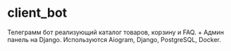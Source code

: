 # client_bot
Телеграмм бот реализующий каталог товаров, корзину и FAQ. + Админ панель на Django. Используются Aiogram, Django, PostgreSQL, Docker.

